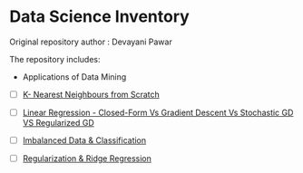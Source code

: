 # Data Science Inventory

Original repository author : Devayani Pawar

The repository includes:

- Applications of Data Mining 
- [ ] [K- Nearest Neighbours from Scratch](Data-Science-Inventory/KNN.py)
- [ ] [Linear Regression - Closed-Form Vs Gradient Descent Vs Stochastic GD VS Regularized GD](Data-Science-Inventory/GradientDescent.ipynb)
- [ ] [Imbalanced Data & Classification](Data-Science-Inventory/ImbalancedD.py)
- [ ] [Regularization & Ridge Regression](Data-Science-Inventory/price_prediction.py)



